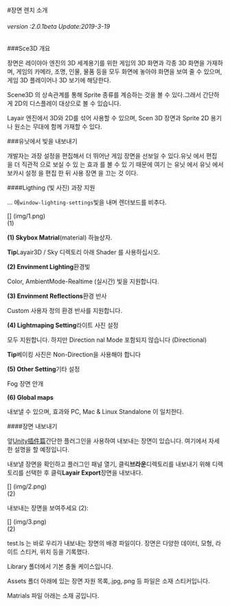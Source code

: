 #장면 렌치 소개

###### *version :2.0.1beta   Update:2019-3-19*

###Sce3D 개요

장면은 레이야아 엔진의 3D 세계용기를 위한 게임의 3D 화면과 각종 3D 화면을 가재하며, 게임의 카메라, 조명, 인물, 물품 등을 모두 화면에 놓아야 화면을 보여 줄 수 있으며, 게임 3D 플레이어나 3D 보기에 해당한다.

Scene3D 의 상속관계를 통해 Sprite 종류를 계승하는 것을 볼 수 있다.그래서 간단하게 2D의 디스플레이 대상으로 볼 수 있습니다.

Layair 엔진에서 3D와 2D를 섞어 사용할 수 있으며, Scen 3D 장면과 Sprite 2D 용기나 원소는 무대에 함께 가재할 수 있다.

###유닛에서 빛을 내보내기

개발자는 과장 설정을 편집해서 더 뛰어난 게임 장면을 선보일 수 있다.유닛 에서 편집 을 더 직관적 으로 보실 수 있 는 효과 를 볼 수 있 기 때문에 여기 는 유닛 에서 유닛 에서 보카시 설정 을 편집 한 뒤 사용 장면 을 끄는 것 이다.

####Ligthing (빛 사진) 과장 지원

… 에`window-lighting-settings`빛을 내며 렌더보드를 비추다.

[] (img/1.png)<br>(1)

**(1) Skybox Matrial**(material) 하늘상자.

​**Tip**Layair3D / Sky 디렉토리 아래 Shader 를 사용하십시오.

**(2) Envinment Lighting**환경빛

Color, AmbientMode-Realtime (실시간) 빛을 지원합니다.

**(3) Envinment Reflections**환경 반사

Custom 사용자 정의 환경 반사를 지원합니다.

**(4) Lightmaping Setting**라이트 사진 설정

모두 지원합니다. 하지만 Direction nal Mode 포함되지 않습니다 (Directional)

​**Tip**베이킹 사진은 Non-Direction을 사용해야 합니다

**(5) Other Setting**기타 설정

Fog 장면 안개

**(6) Global maps**

내보낼 수 있으며, 효과와 PC, Mac & Linux Standalone 이 일치한다.

####장면 내보내기

앞[Unity插件篇](http://localhost/LayaAir2_Auto/%E5%9C%B0%E5%9D%80)간단한 플러그인을 사용하여 내보내는 장면이 있습니다. 여기에서 자세한 설명을 할 예정입니다.

내보낼 장면을 확인하고 플러그인 패널 열기, 클릭**브라운**디렉토리를 내보내기 위해 디렉토리를 선택한 후 클릭**Layair Export**장면을 내보내다.

[] (img/2.png)<br>(2)

내보내는 장면을 보여주세요 (2):

[] (img/3.png)<br>(2)

test.ls 는 바로 우리가 내보내는 장면의 배경 파일이다. 장면은 다양한 데이터, 모형, 라이트 스티커, 위치 등을 기록했다.

Library 폴더에서 기본 충돌 케이스입니다.

Assets 폴더 아래에 있는 장면 자원 목록,.jpg,.png 등 파일은 소재 스티커입니다.

Matrials 파일 아래는 소재 공입니다.


